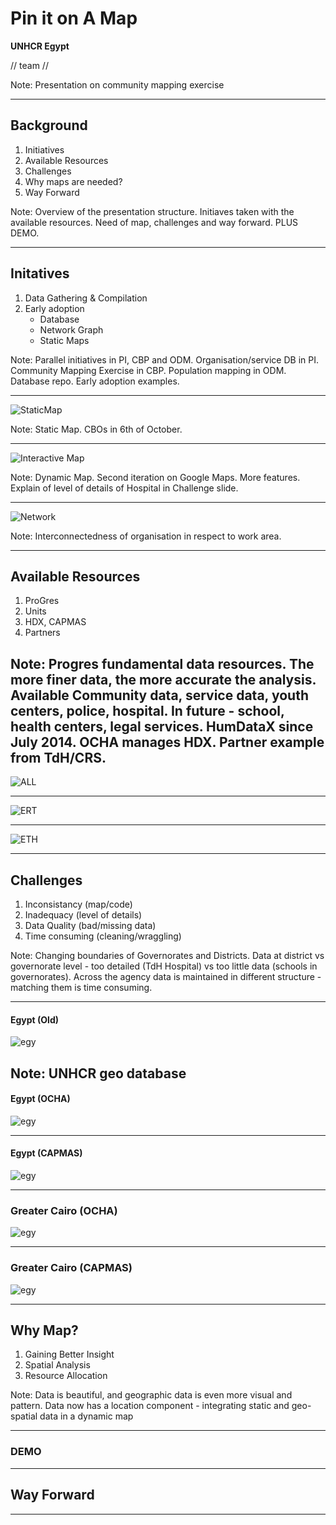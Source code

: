 
# Pin it on A Map  

**UNHCR Egypt**

// team // 

Note: Presentation on community mapping exercise

---

## Background
1. Initiatives <!-- .element: class="fragment highlight-current-blue" -->
1. Available Resources <!-- .element: class="fragment highlight-current-blue" -->
1. Challenges <!-- .element: class="fragment highlight-current-blue" -->
1. Why maps are needed?  <!-- .element: class="fragment highlight-current-blue" -->
1. Way Forward<!-- .element: class="fragment highlight-current-blue" -->

Note: Overview of the presentation structure. Initiaves taken with the available resources. Need of map, challenges and way forward. PLUS DEMO.

---

## Initatives
1. Data Gathering & Compilation <!-- .element: class="fragment highlight-current-blue" -->
1. Early adoption <!-- .element: class="fragment highlight-current-blue" -->
	* Database 
	* Network Graph 
	* Static Maps 


Note: Parallel initiatives in PI, CBP and ODM. Organisation/service DB in PI. Community Mapping Exercise in CBP. Population mapping in ODM. Database repo. Early adoption examples.

----

![StaticMap](staticmap.png)

Note: Static Map. CBOs in 6th of October. 

----

![Interactive Map](staticmap02.png)

Note: Dynamic Map. Second iteration on Google Maps. More features. Explain of level of details of Hospital in Challenge slide.

----

![Network](networkgraph.png)

Note: Interconnectedness of organisation in respect to work area.

---

## Available Resources
1. ProGres <!-- .element: class="fragment highlight-current-blue" -->
1. Units <!-- .element: class="fragment highlight-current-blue" -->
1. HDX, CAPMAS <!-- .element: class="fragment highlight-current-blue" -->
1. Partners <!-- .element: class="fragment highlight-current-blue" -->

Note: Progres fundamental data resources. The more finer data, the more accurate the analysis. Available Community data, service data, youth centers, police, hospital. In future - school, health centers, legal services. HumDataX since July 2014. OCHA manages HDX. Partner example from TdH/CRS.
----

![ALL](population_all.png)

----

![ERT](population_ert.png)

----


![ETH](population_eth.png)

---

## Challenges
1. Inconsistancy (map/code)<!-- .element: class="fragment highlight-current-blue" -->
1. Inadequacy (level of details)<!-- .element: class="fragment highlight-current-blue" -->
1. Data Quality (bad/missing data)<!-- .element: class="fragment highlight-current-blue" -->
1. Time consuming (cleaning/wraggling) <!-- .element: class="fragment highlight-current-blue" -->

Note: Changing boundaries of Governorates and Districts. Data at district vs governorate level - too detailed (TdH Hospital) vs too little data (schools in governorates). Across the agency data is maintained in different structure - matching them is time consuming. 

----

#### Egypt (Old)

![egy](egy_01.png)

Note: UNHCR geo database
----

#### Egypt (OCHA)

![egy](egy_02.png)


----

#### Egypt (CAPMAS)

![egy](egy_03.png)

----

### Greater Cairo (OCHA)

![egy](egy_02_adm2_ocha.png)

----

### Greater Cairo (CAPMAS)

![egy](egy_02_adm2_capmas.png)

---

## Why Map?

1. Gaining Better Insight <!-- .element: class="fragment highlight-current-blue" -->
1. Spatial Analysis<!-- .element: class="fragment highlight-current-blue" -->
1. Resource Allocation<!-- .element: class="fragment highlight-current-blue" -->

Note: Data is beautiful, and geographic data is even more visual and pattern. Data now has a location component - integrating static and geo-spatial data in a dynamic map

----

### DEMO

---

## Way Forward



---

